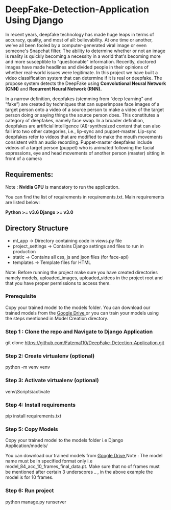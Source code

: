 # DeepFake-Detection-Application Using Django #



In recent years, deepfake technology has made huge leaps in terms of accuracy, quality, and most of all: believability. At one time or another, we've all been fooled by a computer-generated viral image or even someone's Snapchat filter. The ability to determine whether or not an image is reality is quickly becoming a necessity in a world that's becoming more and more susceptible to "questionable" information. Recently, doctored images have made headlines and divided people in their opinions of whether real-world issues were legitimate. In this project we have built a video classification system that can determine if it is real or deepfake. The propose system detects the DeepFake using **Convolutional Neural Network (CNN)** and **Recurrent Neural Network (RNN).**


In a narrow definition, deepfakes (stemming from “deep learning” and “fake”) are created by techniques that can superimpose face images of a target person onto a video of a source person to make a video of the target person doing or saying things the source person does. This constitutes a category of deepfakes, namely face swap. 
In a broader definition, deepfakes are artificial intelligence (AI)-synthesized content that can also fall into two other categories, i.e., lip-sync and puppet-master. 
Lip-sync deepfakes refer to videos that are modified to make the mouth movements consistent with an audio recording. 
Puppet-master deepfakes include videos of a target person (puppet) who is animated following the facial expressions, eye and head movements of another person (master) sitting in front of a camera

## Requirements:

Note : **Nvidia GPU** is mandatory to run the application.

You can find the list of requirements in requirements.txt. Main requirements are listed below:

**Python >= v3.6
Django >= v3.0**

## Directory Structure ##

* ml_app -> Directory containing code in views.py file
* project_settings -> Contains Django settings and files to run in production
* static -> Contains all css, js and json files (for face-api)
* templates -> Template files for HTML

Note: Before running the project make sure you have created directories namely models, uploaded_images, uploaded_videos in the project root and that you have proper permissions to access them.

### Prerequisite ###
Copy your trained model to the models folder.
You can download our trained models from the [Google Drive ](https://drive.google.com/drive/folders/1UX8jXUXyEjhLLZ38tcgOwGsZ6XFSLDJ-?usp=sharing "Google Drive")or you can train your models using the steps mentioned in Model Creation directory.

### Step 1 : Clone the repo and Navigate to Django Application 
  git clone https://github.com/Fatema110/DeepFake-Detection-Application.git

### Step 2: Create virtualenv (optional)
  python -m venv venv

### Step 3: Activate virtualenv (optional)
  venv\Scripts\activate

### Step 4: Install requirements
  pip install requirements.txt

### Step 5: Copy Models
  Copy your trained model to the models folder i.e  Django Application/models/
  
You can download our trained models from [Google Drive ](https://drive.google.com/drive/folders/1UX8jXUXyEjhLLZ38tcgOwGsZ6XFSLDJ-?usp=sharing "Google Drive")
Note : The model name must be in specified format only i.e model_84_acc_10_frames_final_data.pt. Make sure that no of frames must be mentioned after certain 3 underscores _ , in the above example the model is for 10 frames.

### Step 6: Run project
  python manage.py runserver
